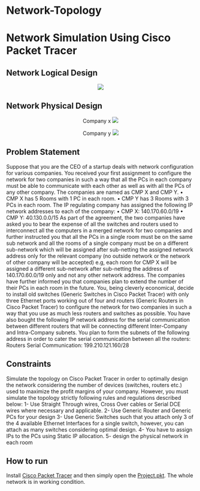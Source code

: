 # Network-Topology
# Network Simulation Using Cisco Packet Tracer

## Network Logical Design
<p align="middle">
  <img src="../master/Logical.png"/>
</p>

## Network Physical Design
<p align="middle">
  Company x
  <img src="../master/cmp x.png"/>
</p>
<p align="middle">
  Company y
  <img src="../master/cmp y.png"/>
</p>

## Problem Statement
Suppose that you are the CEO of a startup deals with network configuration for various companies. You received your first assignment to configure the network for two companies in such a way that all the PCs in each company must be able to communicate with each other as well as with all the PCs of any other company.
The companies are named as CMP X and CMP Y.
•	CMP X has 5 Rooms with 1 PC in each room.
•	CMP Y has 3 Rooms with 3 PCs in each room.
The IP regulating company has assigned the following IP network addresses to each of the company:
•	CMP X: 140.170.60.0/19
•	CMP Y: 40.130.0.0/15
As part of the agreement, the two companies have asked you to bear the expense of all the switches and routers used to interconnect all the computers in a merged network for two companies and further instructed you that all the PCs in a single room must be on the same sub network and all the rooms of a single company must be on a different sub-network which will be assigned after sub-netting the assigned network address only for the relevant company (no outside network or the network of other company will be accepted) e.g, each room for CMP X will be assigned a different sub-network after sub-netting the address of 140.170.60.0/19 only and not any other network address. The companies have further informed you that companies plan to extend the number of their PCs in each room in the future.
You, being cleverly economical, decide to install old switches (Generic Switches in Cisco Packet Tracer) with only three Ethernet ports working out of four and routers (Generic Routers in Cisco Packet Tracer) to configure the network for two companies in such a way that you use as much less routers and switches as possible.
You have also bought the following IP network address for the serial communication between different routers that will be connecting different Inter-Company and Intra-Company subnets. You plan to form the subnets of the following address in order to cater the serial communication between all the routers: Routers Serial Communication: 199.210.121.160/28

## Constraints
Simulate the topology on Cisco Packet Tracer in order to optimally design the network considering the number of devices (switches, routers etc.) used to maximize the profit margins of your company. However, you must simulate the topology strictly following rules and regulations described below:
1- Use Straight Through wires, Cross Over cables or Serial DCE wires where necessary and applicable.
2- Use Generic Router and Generic PCs for your design
3- Use Generic Switches such that you attach only 3 of the 4 available Ethernet Interfaces for a single switch, however, you can attach as many switches considering optimal design.
4- You have to assign IPs to the PCs using Static IP allocation.
5- design the physical network in each room
## How to run
Install [Cisco Packet Tracer](https://www.netacad.com/courses/packet-tracer) and then simply open the [Project.pkt](../master/Project.pkt). The whole network is in working condition. 

